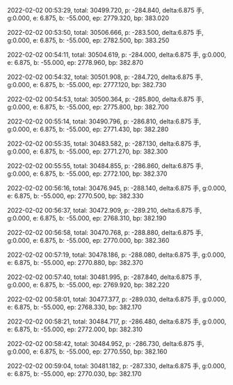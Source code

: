 2022-02-02 00:53:29, total: 30499.720, p: -284.840, delta:6.875 手, g:0.000, e: 6.875, b: -55.000, ep: 2779.320, bp: 383.020

2022-02-02 00:53:50, total: 30506.666, p: -283.500, delta:6.875 手, g:0.000, e: 6.875, b: -55.000, ep: 2782.500, bp: 383.250

2022-02-02 00:54:11, total: 30504.619, p: -284.000, delta:6.875 手, g:0.000, e: 6.875, b: -55.000, ep: 2778.960, bp: 382.870

2022-02-02 00:54:32, total: 30501.908, p: -284.720, delta:6.875 手, g:0.000, e: 6.875, b: -55.000, ep: 2777.120, bp: 382.730

2022-02-02 00:54:53, total: 30500.364, p: -285.800, delta:6.875 手, g:0.000, e: 6.875, b: -55.000, ep: 2775.800, bp: 382.700

2022-02-02 00:55:14, total: 30490.796, p: -286.810, delta:6.875 手, g:0.000, e: 6.875, b: -55.000, ep: 2771.430, bp: 382.280

2022-02-02 00:55:35, total: 30483.582, p: -287.130, delta:6.875 手, g:0.000, e: 6.875, b: -55.000, ep: 2771.270, bp: 382.300

2022-02-02 00:55:55, total: 30484.855, p: -286.860, delta:6.875 手, g:0.000, e: 6.875, b: -55.000, ep: 2772.100, bp: 382.370

2022-02-02 00:56:16, total: 30476.945, p: -288.140, delta:6.875 手, g:0.000, e: 6.875, b: -55.000, ep: 2770.500, bp: 382.330

2022-02-02 00:56:37, total: 30472.909, p: -289.210, delta:6.875 手, g:0.000, e: 6.875, b: -55.000, ep: 2768.310, bp: 382.190

2022-02-02 00:56:58, total: 30470.768, p: -288.880, delta:6.875 手, g:0.000, e: 6.875, b: -55.000, ep: 2770.000, bp: 382.360

2022-02-02 00:57:19, total: 30478.186, p: -288.080, delta:6.875 手, g:0.000, e: 6.875, b: -55.000, ep: 2770.880, bp: 382.370

2022-02-02 00:57:40, total: 30481.995, p: -287.840, delta:6.875 手, g:0.000, e: 6.875, b: -55.000, ep: 2769.920, bp: 382.220

2022-02-02 00:58:01, total: 30477.377, p: -289.030, delta:6.875 手, g:0.000, e: 6.875, b: -55.000, ep: 2768.330, bp: 382.170

2022-02-02 00:58:21, total: 30484.717, p: -286.480, delta:6.875 手, g:0.000, e: 6.875, b: -55.000, ep: 2772.000, bp: 382.310

2022-02-02 00:58:42, total: 30484.952, p: -286.730, delta:6.875 手, g:0.000, e: 6.875, b: -55.000, ep: 2770.550, bp: 382.160

2022-02-02 00:59:04, total: 30481.182, p: -287.330, delta:6.875 手, g:0.000, e: 6.875, b: -55.000, ep: 2770.030, bp: 382.170